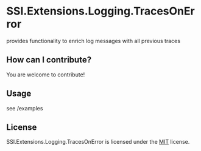 # SSI.Extensions.Logging.TracesOnError

provides functionality to enrich log messages with all previous traces

## How can I contribute?

You are welcome to contribute!

## Usage

see /examples

## License

SSI.Extensions.Logging.TracesOnError is licensed under the [MIT](LICENSE.TXT) license.
